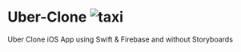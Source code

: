 # Uber-Clone    ![taxi](https://github.com/sqb-bhatti/Uber-Clone/assets/131648217/343e49c1-8a22-4f34-a1c8-769809aa0cd3)


Uber Clone iOS App using Swift &amp; Firebase and without Storyboards
